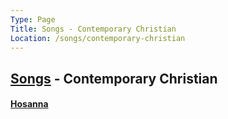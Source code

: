 ```yaml
---
Type: Page
Title: Songs - Contemporary Christian
Location: /songs/contemporary-christian
---
```


## [Songs](/songs) - Contemporary Christian
#### [Hosanna](/songs/contemporary-christian/hosanna)
